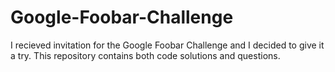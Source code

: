# Google-Foobar-Challenge
I recieved invitation for the Google Foobar Challenge and I decided to give it a try. This repository contains both code solutions and questions.
